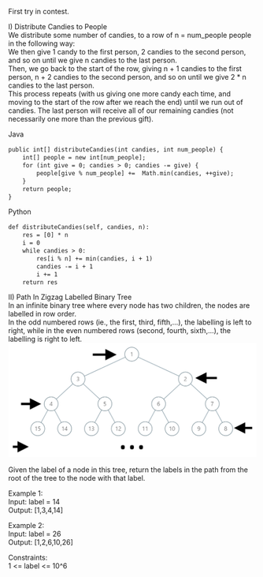 First try in contest.     

I) Distribute Candies to People     
We distribute some number of candies, to a row of n = num_people people in the following way:      
We then give 1 candy to the first person, 2 candies to the second person, and so on until we give n candies to the last person.      
Then, we go back to the start of the row, giving n + 1 candies to the first person, n + 2 candies to the second person, and so on until we give 2 * n candies to the last person.      
This process repeats (with us giving one more candy each time, and moving to the start of the row after we reach the end) until we run out of candies.  The last person will receive all of our remaining candies (not necessarily one more than the previous gift).         

Java    

    public int[] distributeCandies(int candies, int num_people) {
        int[] people = new int[num_people];
        for (int give = 0; candies > 0; candies -= give) {
            people[give % num_people] +=  Math.min(candies, ++give);
        }
        return people;
    }

Python    

    def distributeCandies(self, candies, n):
        res = [0] * n
        i = 0
        while candies > 0:
            res[i % n] += min(candies, i + 1)
            candies -= i + 1
            i += 1
        return res


II) Path In Zigzag Labelled Binary Tree      
In an infinite binary tree where every node has two children, the nodes are labelled in row order.      
In the odd numbered rows (ie., the first, third, fifth,...), the labelling is left to right, while in the even numbered rows (second, fourth, sixth,...), the labelling is right to left.       
![Explain Image1](img/contest0-II-0.png ) 

Given the label of a node in this tree, return the labels in the path from the root of the tree to the node with that label.       

Example 1:      
Input: label = 14    
Output: [1,3,4,14]     

Example 2:     
Input: label = 26    
Output: [1,2,6,10,26]     

Constraints:     
1 <= label <= 10^6       






